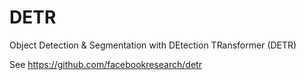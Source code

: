 # DETR
Object Detection &amp; Segmentation with DEtection TRansformer (DETR)

See https://github.com/facebookresearch/detr
